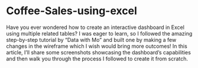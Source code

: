 # Coffee-Sales-using-excel
Have you ever wondered how to create an interactive dashboard in Excel using multiple related tables? I was eager to learn, so I followed the amazing step-by-step tutorial by “Data with Mo” and built one by making a few changes in the wireframe which I wish would bring more outcomes! In this article, I’ll share some screenshots showcasing the dashboard’s capabilities and then walk you through the process I followed to create it from scratch.
